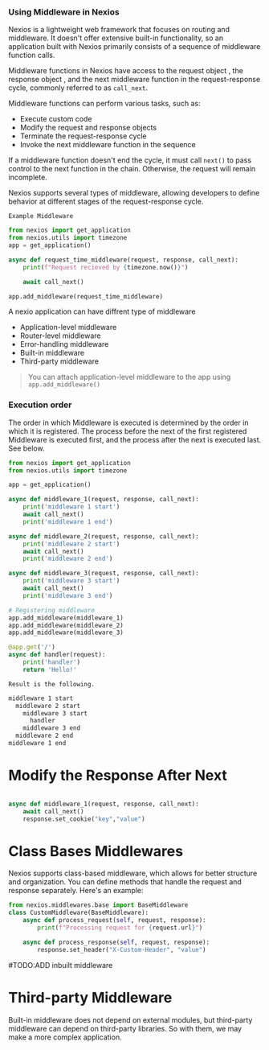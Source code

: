 ### Using Middleware in Nexios  

Nexios is a lightweight web framework that focuses on routing and middleware. It doesn't offer extensive built-in functionality, so an application built with Nexios primarily consists of a sequence of middleware function calls.

Middleware functions in Nexios have access to the request object , the response object , and the next middleware function in the request-response cycle, commonly referred to as `call_next`.

Middleware functions can perform various tasks, such as:

- Execute custom code
- Modify the request and response objects
- Terminate the request-response cycle
- Invoke the next middleware function in the sequence

If a middleware function doesn't end the cycle, it must call `next()` to pass control to the next function in the chain. Otherwise, the request will remain incomplete.

Nexios supports several types of middleware, allowing developers to define behavior at different stages of the request-response cycle.

`Example Middleware` 

```py
from nexios import get_application
from nexios.utils import timezone
app = get_application()

async def request_time_middleware(request, response, call_next):
    print(f"Request recieved by {timezone.now()}")

    await call_next()

app.add_middleware(request_time_middleware)

```

A nexio application can have diffrent type of middleware

- Application-level middleware
- Router-level middleware
- Error-handling middleware
- Built-in middleware
- Third-party middleware

>You can attach application-level middleware to the app using `app.add_middleware()`

### Execution order

The order in which Middleware is executed is determined by the order in which it is registered. The process before the next of the first registered Middleware is executed first, and the process after the next is executed last. See below.

```py
from nexios import get_application
from nexios.utils import timezone

app = get_application()

async def middleware_1(request, response, call_next):
    print('middleware 1 start')
    await call_next()
    print('middleware 1 end')

async def middleware_2(request, response, call_next):
    print('middleware 2 start')
    await call_next()
    print('middleware 2 end')

async def middleware_3(request, response, call_next):
    print('middleware 3 start')
    await call_next()
    print('middleware 3 end')

# Registering middleware
app.add_middleware(middleware_1)
app.add_middleware(middleware_2)
app.add_middleware(middleware_3)

@app.get('/')
async def handler(request):
    print('handler')
    return 'Hello!'

```

`Result is the following.`

```txt
middleware 1 start
  middleware 2 start
    middleware 3 start
      handler
    middleware 3 end
  middleware 2 end
middleware 1 end
```

# Modify the Response After Next




```py

async def middleware_1(request, response, call_next):
    await call_next()
    response.set_cookie("key","value")

```

# Class Bases Middlewares
Nexios supports class-based middleware, which allows for better structure and organization. You can define methods that handle the request and response separately. Here's an example:

```py
from nexios.middlewares.base import BaseMiddleware
class CustomMiddleware(BaseMiddleware):
    async def process_request(self, request, response):
        print(f"Processing request for {request.url}")

    async def process_response(self, request, response):
        response.set_header("X-Custom-Header", "value")

```

#TODO:ADD inbuilt middleware

# Third-party Middleware

Built-in middleware does not depend on external modules, but third-party middleware can depend on third-party libraries. So with them, we may make a more complex application.
